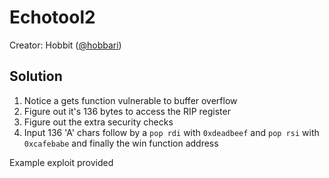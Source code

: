 # Echotool2

Creator: Hobbit ([@hobbari](https://github.com/hobbari))

## Solution

1. Notice a gets function vulnerable to buffer overflow
1. Figure out it's 136 bytes to access the RIP register
1. Figure out the extra security checks
1. Input 136 'A' chars follow by a `pop rdi` with `0xdeadbeef` and `pop rsi` with `0xcafebabe` and finally the win function address

Example exploit provided
